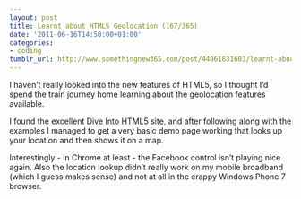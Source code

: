 ```yaml
---
layout: post
title: Learnt about HTML5 Geolocation (167/365)
date: '2011-06-16T14:50:00+01:00'
categories:
- coding
tumblr_url: http://www.somethingnew365.com/post/44061631603/learnt-about-html5-geolocation-167365
---
```

I haven’t really looked into the new features of HTML5, so I thought I’d spend the train journey home learning about the geolocation features available.

I found the excellent [Dive Into HTML5 site](http://diveintohtml5.org/geolocation.html), and after following along with the examples I managed to get a very basic demo page working that looks up your location and then shows it on a map.

Interestingly - in Chrome at least - the Facebook control isn’t playing nice again. Also the location lookup didn’t really work on my mobile broadband (which I guess makes sense) and not at all in the crappy Windows Phone 7 browser.
